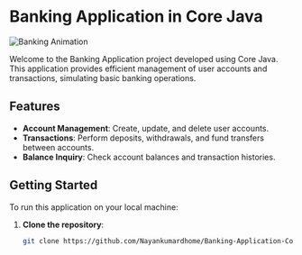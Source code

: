 # Banking Application in Core Java

![Banking Animation](https://media.giphy.com/media/3o7aD2saalBwwftBIY/giphy.gif)

Welcome to the Banking Application project developed using Core Java. This application provides efficient management of user accounts and transactions, simulating basic banking operations.

## Features

- **Account Management**: Create, update, and delete user accounts.
- **Transactions**: Perform deposits, withdrawals, and fund transfers between accounts.
- **Balance Inquiry**: Check account balances and transaction histories.

## Getting Started

To run this application on your local machine:

1. **Clone the repository**:

   ```bash
   git clone https://github.com/Nayankumardhome/Banking-Application-Core-Java-.git
